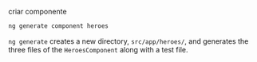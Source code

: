 

criar componente
```bash
ng generate component heroes
```

`ng generate` creates a new directory, `src/app/heroes/`, and generates the three files of the `HeroesComponent` along with a test file.